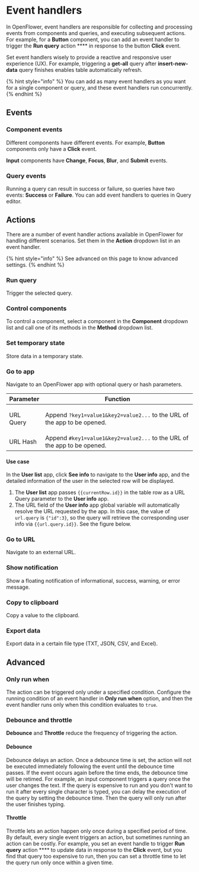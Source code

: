 # Event handlers

In OpenFlower, event handlers are responsible for collecting and processing events from components and queries, and executing subsequent actions. For example, for a **Button** component, you can add an event handler to trigger the **Run query** action \*\*\*\* in response to the button **Click** event.

Set event handlers wisely to provide a reactive and responsive user experience (UX). For example, triggering a **get-all** query after **insert-new-data** query finishes enables table automatically refresh.

{% hint style="info" %}
You can add as many event handlers as you want for a single component or query, and these event handlers run concurrently.
{% endhint %}

## Events

### Component events

Different components have different events. For example, **Button** components only have a **Click** event.

**Input** components have **Change**, **Focus**, **Blur**, and **Submit** events.

### Query events

Running a query can result in success or failure, so queries have two events: **Success** or **Failure**. You can add event handlers to queries in Query editor.

## Actions

There are a number of event handler actions available in OpenFlower for handling different scenarios. Set them in the **Action** dropdown list in an event handler.

{% hint style="info" %}
See advanced on this page to know advanced settings.
{% endhint %}

### Run query

Trigger the selected query.

### Control components

To control a component, select a component in the **Component** dropdown list and call one of its methods in the **Method** dropdown list.

### Set temporary state

Store data in a temporary state.

### Go to app

Navigate to an OpenFlower app with optional query or hash parameters.

| Parameter            | Function                                                                                            |
| -------------------- | --------------------------------------------------------------------------------------------------- |
| <p>URL Query<br></p> | <p>Append <code>?key1=value1&#x26;key2=value2...</code> to the URL of the app to be opened.<br></p> |
| URL Hash             | Append `#key1=value1&key2=value2...` to the URL of the app to be opened.                            |

#### **Use case**

In the **User list** app, click **See info** to navigate to the **User info** app, and the detailed information of the user in the selected row will be displayed.

1. The **User list** app passes `{{currentRow.id}}` in the table row as a URL Query parameter to the **User info** app.
2. The URL field of the **User info** app global variable will automatically resolve the URL requested by the app. In this case, the value of `url.query` is `{"id":3}`, so the query will retrieve the corresponding user info via `{{url.query.id}}`. See the figure below.

### Go to URL

Navigate to an external URL.

### Show notification

Show a floating notification of informational, success, warning, or error message.

### Copy to clipboard

Copy a value to the clipboard.

### Export data

Export data in a certain file type (TXT, JSON, CSV, and Excel).

## Advanced

### Only run when

The action can be triggered only under a specified condition. Configure the running condition of an event handler in **Only run when** option, and then the event handler runs only when this condition evaluates to `true`.

### Debounce and throttle

**Debounce** and **Throttle** reduce the frequency of triggering the action.

#### **Debounce**

Debounce delays an action. Once a debounce time is set, the action will not be executed immediately following the event until the debounce time passes. If the event occurs again before the time ends, the debounce time will be retimed. For example, an input component triggers a query once the user changes the text. If the query is expensive to run and you don't want to run it after every single character is typed, you can delay the execution of the query by setting the debounce time. Then the query will only run after the user finishes typing.

#### **Throttle**

Throttle lets an action happen only once during a specified period of time. By default, every single event triggers an action, but sometimes running an action can be costly. For example, you set an event handle to trigger **Run query** action \*\*\*\* to update data in response to the **Click** event, but you find that query too expensive to run, then you can set a throttle time to let the query run only once within a given time.
